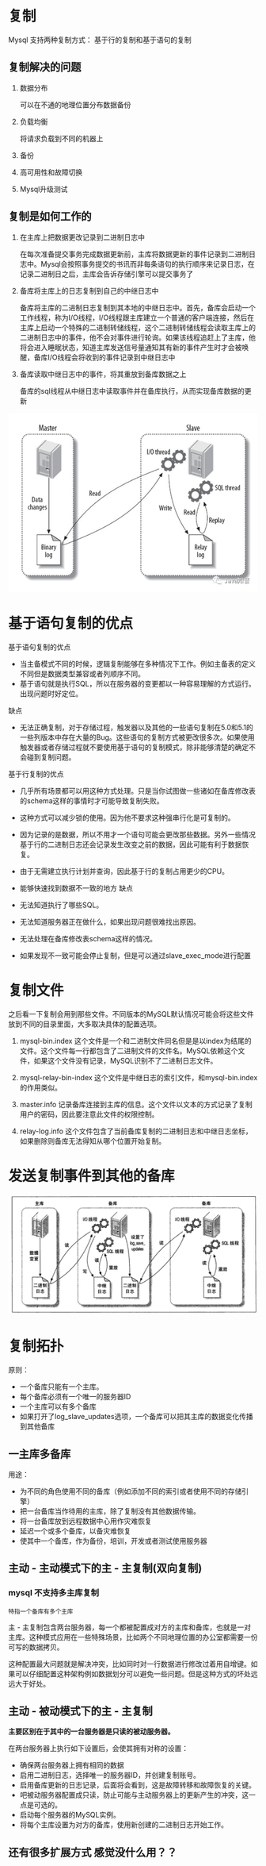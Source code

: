 # 复制

Mysql 支持两种复制方式： 基于行的复制和基于语句的复制

## 复制解决的问题

1. 数据分布

    可以在不通的地理位置分布数据备份

2. 负载均衡

    将请求负载到不同的机器上

3. 备份
4. 高可用性和故障切换
5. Mysql升级测试

## 复制是如何工作的

1. 在主库上把数据更改记录到二进制日志中

    在每次准备提交事务完成数据更新前，主库将数据更新的事件记录到二进制日志中。Mysql会按照事务提交的书讯而非每条语句的执行顺序来记录日志，在记录二进制日之后，主库会告诉存储引擎可以提交事务了
2. 备库将主库上的日志复制到自己的中继日志中

    备库将主库的二进制日志复制到其本地的中继日志中。首先，备库会启动一个工作线程，称为I/O线程，I/O线程跟主库建立一个普通的客户端连接，然后在主库上启动一个特殊的二进制转储线程，这个二进制转储线程会读取主库上的二进制日志中的事件，他不会对事件进行轮询。如果该线程追赶上了主库，他将会进入睡眠状态，知道主库发送信号量通知其有新的事件产生时才会被唤醒，备库I/O线程会将收到的事件记录到中继日志中
3. 备库读取中继日志中的事件，将其重放到备库数据之上

    备库的sql线程从中继日志中读取事件并在备库执行，从而实现备库数据的更新


![](./img/../../../img/1606768-20190408141304873-785770801.png)

# 基于语句复制的优点



基于语句复制的优点 

* 当主备模式不同的时候，逻辑复制能够在多种情况下工作。例如主备表的定义不同但是数据类型兼容或者列顺序不同。
* 基于语句就是执行SQL，所以在服务器的变更都以一种容易理解的方式运行。出现问题时好定位。


缺点

* 无法正确复制，对于存储过程，触发器以及其他的一些语句复制在5.0和5.1的一些列版本中存在大量的Bug。这些语句的复制方式被更改很多次。如果使用触发器或者存储过程就不要使用基于语句的复制模式，除非能够清楚的确定不会碰到复制问题。
  

基于行复制的优点

* 几乎所有场景都可以用这种方式处理。只是当你试图做一些诸如在备库修改表的schema这样的事情时才可能导致复制失败。
* 这种方式可以减少锁的使用。因为他不要求这种强串行化是可复制的。
* 因为记录的是数据，所以不用才一个语句可能会更改那些数据。另外一些情况基于行的二进制日志还会记录发生改变之前的数据，因此可能有利于数据恢复。
* 由于无需建立执行计划并查询，因此基于行的复制占用更少的CPU。
* 能够快速找到数据不一致的地方
缺点

* 无法知道执行了哪些SQL。
* 无法知道服务器正在做什么，如果出现问题很难找出原因。
* 无法处理在备库修改表schema这样的情况。
* 如果发现不一致可能会停止复制，但是可以通过slave_exec_mode进行配置


# 复制文件

之后看一下复制会用到那些文件。不同版本的MySQL默认情况可能会将这些文件放到不同的目录里面，大多取决具体的配置选项。

1. mysql-bin.index
这个文件是一个和二进制文件同名但是是以index为结尾的文件。这个文件每一行都包含了二进制文件的文件名。MySQL依赖这个文件，如果这个文件没有记录，MySQL识别不了二进制日志文件。

2. mysql-relay-bin-index
这个文件是中继日志的索引文件，和mysql-bin.index的作用类似。

3. master.info
记录备库连接到主库的信息。这个文件以文本的方式记录了复制用户的密码，因此要注意此文件的权限控制。

4. relay-log.info
这个文件包含了当前备库复制的二进制日志和中继日志坐标，如果删除则备库无法得知从哪个位置开始复制。

# 发送复制事件到其他的备库

![](./../../img/20210116222131674.png)


# 复制拓扑

原则：

* 一个备库只能有一个主库。
* 每个备库必须有一个唯一的服务器ID
* 一个主库可以有多个备库
* 如果打开了log_slave_updates选项，一个备库可以把其主库的数据变化传播到其他备库

## 一主库多备库

用途：

* 为不同的角色使用不同的备库（例如添加不同的索引或者使用不同的存储引擎）
* 把一台备库当作待用的主库，除了复制没有其他数据传输。
* 将一台备库放到远程数据中心用作灾难恢复
* 延迟一个或多个备库，以备灾难恢复
* 使其中一个备库，作为备份，培训，开发或者测试使用服务器

## 主动 - 主动模式下的主 - 主复制(双向复制)
### mysql 不支持多主库复制
    特指一个备库有多个主库
主 - 主复制包含两台服务器，每一个都被配置成对方的主库和备库，也就是一对主库。这种模式应用在一些特殊场景，比如两个不同地理位置的办公室都需要一份可写的数据拷贝。


这种配置最大问题就是解决冲突，比如同时对一行数据进行修改过着用自增键。如果可以仔细配置这种架构例如数据划分可以避免一些问题。但是这种方式的坏处远远大于好处。

## 主动 - 被动模式下的主 - 主复制

**主要区别在于其中的一台服务器是只读的被动服务器。**

在两台服务器上执行如下设置后，会使其拥有对称的设置：

* 确保两台服务器上拥有相同的数据
* 启用二进制日志，选择唯一的服务器ID，并创建复制账号。
* 启用备库更新的日志记录，后面将会看到，这是故障转移和故障恢复的关键。
* 吧被动服务器配置成只读，防止可能与主动服务器上的更新产生的冲突，这一点是可选的。
* 启动每个服务器的MySQL实例。
* 将每个主库设置为对方的备库，使用新创建的二进制日志开始工作。

## 还有很多扩展方式 感觉没什么用？？